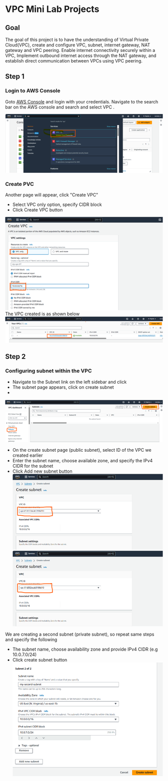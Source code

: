 # VPC Mini Lab Projects

## Goal
The goal of this project is to have the understanding of Virtual Private Cloud(VPC), create and configure VPC, subnet, internet gateway, NAT gateway and VPC peering. Enable internet connectivity securely within a VPC, Implement outbound internet access through the NAT gateway, and establish direct communication between VPCs using VPC peering.

## Step 1
### Login to AWS Console
Goto [AWS Console](https://console.aws.amazon.com/) and login with your credentials. Navigate to the search bar on the AWS console and search and select VPC . 

![lab03pics1](images/lab03pics1.png)

### Create PVC
Another page will appear, click "Create VPC"
- Select VPC only option, specify CIDR block
- Click Create VPC button
  
![lab03pics2](images/lab03pics2.png)
The VPC created is as shown below
![lab03pics3](images/lab03pics3.png)

## Step 2
### Configuring subnet within the VPC
- Navigate to the Subnet link on the left sidebar and click
- The subnet page appears, click on create subnet
- 
![lab03pics4](images/lab03pics4.png)
- On the create subnet page (public subnet), select ID of the VPC we created earlier
- Enter the subnet name, choose available zone, and specify the IPv4 CIDR for the subnet
- Click Add new subnet button
  ![lab03pics5](images/lab03pics5.png)
  ![lab03pics5](images/lab03pics5.png)

We are creating a second subnet (private subnet), so repeat same steps and specify the following
- The subnet name, choose availability zone and provide IPv4 CIDR (e.g 10.0.7.0/24)
- Click create subnet button
  ![lab03pics7](images/lab03pics7.png)
  

